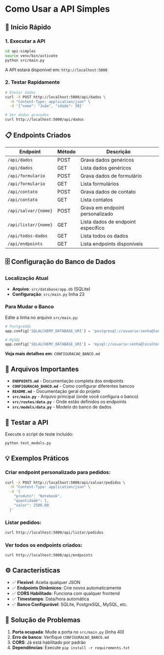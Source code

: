 # Como Usar a API Simples

## 🚀 Início Rápido

### 1. Executar a API
```bash
cd api-simples
source venv/bin/activate
python src/main.py
```

A API estará disponível em: `http://localhost:5000`

### 2. Testar Rapidamente
```bash
# Enviar dados
curl -X POST http://localhost:5000/api/dados \
  -H "Content-Type: application/json" \
  -d '{"nome": "João", "idade": 30}'

# Ver dados gravados
curl http://localhost:5000/api/dados
```

## 📋 Endpoints Criados

| Endpoint | Método | Descrição |
|----------|--------|-----------|
| `/api/dados` | POST | Grava dados genéricos |
| `/api/dados` | GET | Lista dados genéricos |
| `/api/formulario` | POST | Grava dados de formulário |
| `/api/formulario` | GET | Lista formulários |
| `/api/contato` | POST | Grava dados de contato |
| `/api/contato` | GET | Lista contatos |
| `/api/salvar/{nome}` | POST | Grava em endpoint personalizado |
| `/api/listar/{nome}` | GET | Lista dados de endpoint específico |
| `/api/todos-dados` | GET | Lista todos os dados |
| `/api/endpoints` | GET | Lista endpoints disponíveis |

## 🗄️ Configuração do Banco de Dados

### Localização Atual
- **Arquivo**: `src/database/app.db` (SQLite)
- **Configuração**: `src/main.py` linha 23

### Para Mudar o Banco
Edite a linha no arquivo `src/main.py`:

```python
# PostgreSQL
app.config['SQLALCHEMY_DATABASE_URI'] = 'postgresql://usuario:senha@localhost:5432/banco'

# MySQL  
app.config['SQLALCHEMY_DATABASE_URI'] = 'mysql://usuario:senha@localhost:3306/banco'
```

**Veja mais detalhes em**: `CONFIGURACAO_BANCO.md`

## 📁 Arquivos Importantes

- **`ENDPOINTS.md`** - Documentação completa dos endpoints
- **`CONFIGURACAO_BANCO.md`** - Como configurar diferentes bancos
- **`README.md`** - Documentação geral do projeto
- **`src/main.py`** - Arquivo principal (onde você configura o banco)
- **`src/routes/data.py`** - Onde estão definidos os endpoints
- **`src/models/data.py`** - Modelo do banco de dados

## 🧪 Testar a API

Execute o script de teste incluído:
```bash
python test_models.py
```

## 💡 Exemplos Práticos

### Criar endpoint personalizado para pedidos:
```bash
curl -X POST http://localhost:5000/api/salvar/pedidos \
  -H "Content-Type: application/json" \
  -d '{
    "produto": "Notebook",
    "quantidade": 1,
    "valor": 2500.00
  }'
```

### Listar pedidos:
```bash
curl http://localhost:5000/api/listar/pedidos
```

### Ver todos os endpoints criados:
```bash
curl http://localhost:5000/api/endpoints
```

## ⚙️ Características

- ✅ **Flexível**: Aceita qualquer JSON
- ✅ **Endpoints Dinâmicos**: Crie novos automaticamente
- ✅ **CORS Habilitado**: Funciona com qualquer frontend
- ✅ **Timestamps**: Data/hora automática
- ✅ **Banco Configurável**: SQLite, PostgreSQL, MySQL, etc.

## 🔧 Solução de Problemas

1. **Porta ocupada**: Mude a porta no `src/main.py` (linha 40)
2. **Erro de banco**: Verifique `CONFIGURACAO_BANCO.md`
3. **CORS**: Já está habilitado por padrão
4. **Dependências**: Execute `pip install -r requirements.txt`

